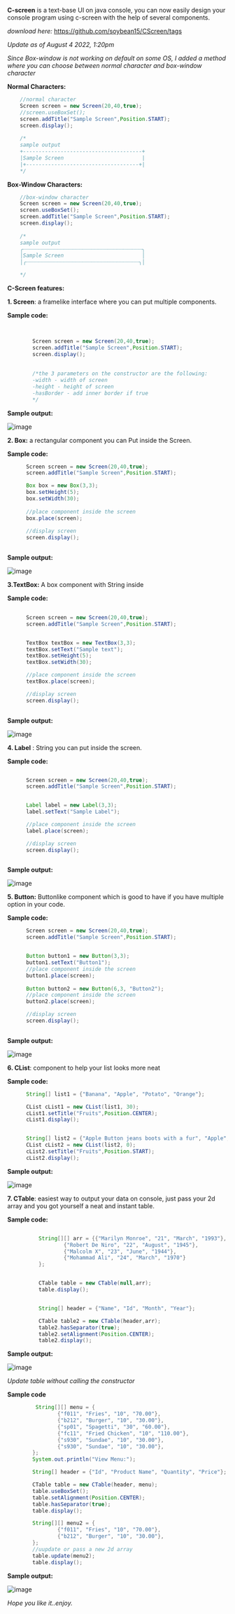 **C-screen** is a text-base UI on java console, you can now easily design your console program using c-screen with the help of several components.

_download here:_ https://github.com/soybean15/CScreen/tags

_Update as of August 4 2022, 1:20pm_

_Since Box-window is not working on default on some OS, I added a method where you can choose between normal character and box-window character_

**Normal Characters:**
```java
    //normal character
    Screen screen = new Screen(20,40,true);
    //screen.useBoxSet();
    screen.addTitle("Sample Screen",Position.START);
    screen.display();
    
    /*
    sample output
    +--------------------------------------+
    |Sample Screen                         |
    |+------------------------------------+|
    */
```
**Box-Window Characters:**
```java
    //box-window character
    Screen screen = new Screen(20,40,true);
    screen.useBoxSet();
    screen.addTitle("Sample Screen",Position.START);
    screen.display();
    
    /*
    sample output
    ╭┈┈┈┈┈┈┈┈┈┈┈┈┈┈┈┈┈┈┈┈┈┈┈┈┈┈┈┈┈┈┈┈┈┈┈┈┈┈╮
    │Sample Screen                         │
    │╭┈┈┈┈┈┈┈┈┈┈┈┈┈┈┈┈┈┈┈┈┈┈┈┈┈┈┈┈┈┈┈┈┈┈┈┈╮│

    */
```

**C-Screen features:**

**1. Screen**: a framelike interface where you can put multiple components.
        
**Sample code:**

```java
        
        
        Screen screen = new Screen(20,40,true);
        screen.addTitle("Sample Screen",Position.START);
        screen.display();
        
        
        /*the 3 parameters on the constructor are the following:
        -width - width of screen
        -height - height of screen
        -hasBorder - add inner border if true
        */
```
                
**Sample output:**
        
![image](https://user-images.githubusercontent.com/75112014/182511031-ec59293c-8cd0-4297-8e9a-47abb9dfba84.png)




**2. Box:** a rectangular component you can Put inside the Screen.

**Sample code:**


```java
      Screen screen = new Screen(20,40,true);
      screen.addTitle("Sample Screen",Position.START);     

      Box box = new Box(3,3);
      box.setHeight(5);
      box.setWidth(30);
      
      //place component inside the screen
      box.place(screen);
      
      //display screen
      screen.display();
      
```
      
**Sample output:**

![image](https://user-images.githubusercontent.com/75112014/182512062-a3f041f9-9071-47e0-a934-bdf03e145f27.png)


**3.TextBox:** A box component with String inside

**Sample code:**

```java
        
      Screen screen = new Screen(20,40,true);
      screen.addTitle("Sample Screen",Position.START);


      TextBox textBox = new TextBox(3,3);
      textBox.setText("Sample text");
      textBox.setHeight(5);
      textBox.setWidth(30);

      //place component inside the screen
      textBox.place(screen);

      //display screen
      screen.display();
      
```


**Sample output:**
  
  
![image](https://user-images.githubusercontent.com/75112014/182512666-f2a78982-07ca-43b7-baee-4b997efb1afc.png)

      
      
      
      
**4. Label** : String you can put inside the screen.

**Sample code:**

```java

      Screen screen = new Screen(20,40,true);
      screen.addTitle("Sample Screen",Position.START);


      Label label = new Label(3,3);
      label.setText("Sample Label");

      //place component inside the screen
      label.place(screen);

      //display screen
      screen.display();
      
 ```
  
  
**Sample output:**


![image](https://user-images.githubusercontent.com/75112014/182512590-daee429e-7923-496c-9374-8b92a2e0f0e4.png)






**5. Button:** Buttonlike component which is good to have if you have multiple option in your code.

**Sample code:**


```java
      Screen screen = new Screen(20,40,true);
      screen.addTitle("Sample Screen",Position.START);


      Button button1 = new Button(3,3);
      button1.setText("Button1");
      //place component inside the screen
      button1.place(screen);
      
      Button button2 = new Button(6,3, "Button2");
      //place component inside the screen
      button2.place(screen);

      //display screen
      screen.display();
      
```
      
      
**Sample output:**


![image](https://user-images.githubusercontent.com/75112014/182513091-be1fa938-c97b-4975-b293-65a8ae5c2654.png)






**6. CList**: component to help your list looks more neat


**Sample code:**


```java
      String[] list1 = {"Banana", "Apple", "Potato", "Orange"};

      CList cList1 = new CList(list1, 30);
      cList1.setTitle("Fruits",Position.CENTER);
      cList1.display();


      String[] list2 = {"Apple Button jeans boots with a fur", "Apple", "Potato", "Orange"};
      CList cList2 = new CList(list2, 0);
      cList2.setTitle("Fruits",Position.START);
      cList2.display();


```

**Sample output:**


![image](https://user-images.githubusercontent.com/75112014/182513912-44e21a6e-f15f-4d87-b86d-621d3dbe6637.png)





**7. CTable**: easiest way to output your data on console, just pass your 2d array and you got yourself a neat and instant table.

**Sample code:**

```java

          String[][] arr = {{"Marilyn Monroe", "21", "March", "1993"},
                  {"Robert De Niro", "22", "August", "1945"},
                  {"Malcolm X", "23", "June", "1944"},
                  {"Mohammad Ali", "24", "March", "1970"}
          };


          CTable table = new CTable(null,arr);
          table.display();


          String[] header = {"Name", "Id", "Month", "Year"};

          CTable table2 = new CTable(header,arr);
          table2.hasSeparator(true);
          table2.setAlignment(Position.CENTER);
          table2.display();
```


**Sample output:**


![image](https://user-images.githubusercontent.com/75112014/182514176-64f2a6d9-5bac-402d-8d7d-18e5bf9192a1.png)


_Update table without calling the constructor_


**Sample code**

```java
         String[][] menu = {
                {"f011", "Fries", "10", "70.00"},
                {"b212", "Burger", "10", "30.00"},
                {"sp01", "Spagetti", "30", "60.00"},
                {"fc11", "Fried Chicken", "10", "110.00"},
                {"s930", "Sundae", "10", "30.00"},
                {"s930", "Sundae", "10", "30.00"},
        };
        System.out.println("View Menu:");

        String[] header = {"Id", "Product Name", "Quantity", "Price"};

        CTable table = new CTable(header, menu);
        table.useBoxSet();
        table.setAlignment(Position.CENTER);
        table.hasSeparator(true);
        table.display();

        String[][] menu2 = {
                {"f011", "Fries", "10", "70.00"},
                {"b212", "Burger", "10", "30.00"},
        };
        //uupdate or pass a new 2d array
        table.update(menu2);
        table.display();
```


**Sample output:**
 
 ![image](https://user-images.githubusercontent.com/75112014/182774925-b48c68c7-1c63-4bc6-be64-a0f6a71d3b7f.png)

 
_Hope you like it..enjoy._












        
        
        



        
